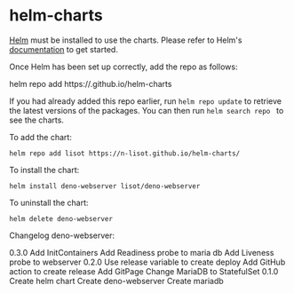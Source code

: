 # helm-charts
[Helm](https://helm.sh) must be installed to use the charts.  Please refer to
Helm's [documentation](https://helm.sh/docs) to get started.

Once Helm has been set up correctly, add the repo as follows:

helm repo add  https://.github.io/helm-charts

If you had already added this repo earlier, run `helm repo update` to retrieve
the latest versions of the packages.  You can then run `helm search repo
` to see the charts.

To add the  chart:

    helm repo add lisot https://n-lisot.github.io/helm-charts/

To install the  chart:

    helm install deno-webserver lisot/deno-webserver

To uninstall the chart:

    helm delete deno-webserver
    
    
Changelog
deno-webserver:


0.3.0
Add InitContainers 
Add Readiness probe to maria db
Add Liveness probe to webserver
0.2.0
Use release variable to create deploy
Add GitHub action to create release
Add GitPage
Change MariaDB to StatefulSet
0.1.0
Create helm chart
Create deno-webserver
Create mariadb
